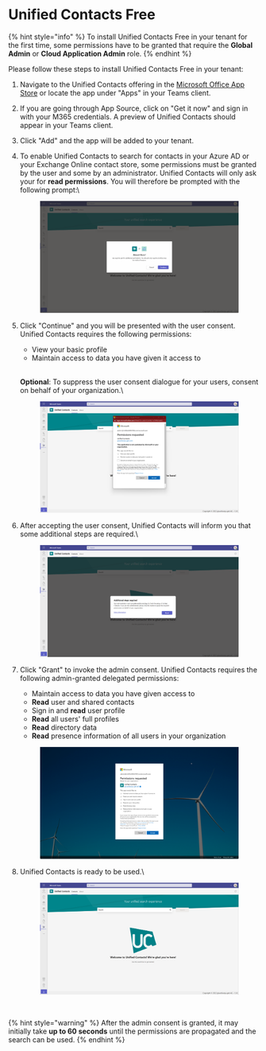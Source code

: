 # Unified Contacts Free

{% hint style="info" %}
To install Unified Contacts Free in your tenant for the first time, some permissions have to be granted that require the **Global Admin** or **Cloud Application Admin** role.
{% endhint %}

Please follow these steps to install Unified Contacts Free in your tenant:

1. Navigate to the Unified Contacts offering in the [Microsoft Office App Store](https://appsource.microsoft.com/en-us/product/office/WA200003877) or locate the app under "Apps" in your Teams client.
2. If you are going through App Source, click on "Get it now" and sign in with your M365 credentials. A preview of Unified Contacts should appear in your Teams client.
3. Click "Add" and the app will be added to your tenant.
4.  To enable Unified Contacts to search for contacts in your Azure AD or your Exchange Online contact store, some permissions must be granted by the user and some by an administrator. Unified Contacts will only ask your for **read permissions**. You will therefore be prompted with the following prompt:\


    <figure><img src="../../../.gitbook/assets/Almost-there-Popup.png" alt=""><figcaption></figcaption></figure>
5.  Click "Continue" and you will be presented with the user consent. Unified Contacts requires the following permissions:

    * View your basic profile
    * Maintain access to data you have given it access to

    \
    **Optional**: To suppress the user consent dialogue for your users, consent on behalf of your organization.\


    <figure><img src="../../../.gitbook/assets/User-Consent-Popup.png" alt=""><figcaption></figcaption></figure>
6.  After accepting the user consent, Unified Contacts will inform you that some additional steps are required.\


    <figure><img src="../../../.gitbook/assets/Additional-steps-required-Popup.png" alt=""><figcaption></figcaption></figure>
7.  Click "Grant" to invoke the admin consent. Unified Contacts requires the following admin-granted delegated permissions:

    * Maintain access to data you have given access to
    * **Read** user and shared contacts
    * Sign in and **read** user profile
    * **Read** all users' full profiles
    * **Read** directory data
    * **Read** presence information of all users in your organization



    <figure><img src="../../../.gitbook/assets/Admin-consent-Popup.png" alt=""><figcaption></figcaption></figure>
8.  Unified Contacts is ready to be used.\


    <figure><img src="../../../.gitbook/assets/StartScreen (1).png" alt=""><figcaption><p><br></p></figcaption></figure>

{% hint style="warning" %}
After the admin consent is granted, it may initially take **up to 60 seconds** until the permissions are propagated and the search can be used.
{% endhint %}



